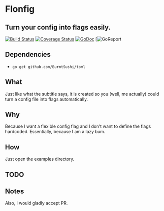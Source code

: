 # Flonfig
Turn your config into flags easily.
---
[![Build Status](https://travis-ci.org/JesusIslam/flonfig.svg?branch=master)](https://travis-ci.org/JesusIslam/flonfig)
[![Coverage Status](https://coveralls.io/repos/github/JesusIslam/flonfig/badge.svg?branch=master)](https://coveralls.io/github/JesusIslam/flonfig?branch=master)
[![GoDoc](https://godoc.org/github.com/JesusIslam/flonfig?status.svg)](https://godoc.org/github.com/JesusIslam/flonfig)
[![GoReport](https://goreportcard.com/badge/github.com/JesusIslam/flonfig)

## Dependencies
- `go get github.com/BurntSushi/toml`

## What
Just like what the subtitle says, it is created so you (well, me actually) could turn a config file into flags automatically.

## Why
Because I want a flexible config flag and I don't want to define the flags hardcoded. Essentially, because I am a lazy bum.

## How
Just open the examples directory.

## TODO

## Notes
Also, I would gladly accept PR.
